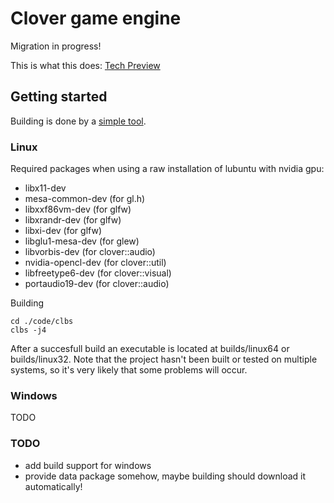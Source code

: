 # Clover game engine
Migration in progress!

This is what this does:
[Tech Preview](https://www.youtube.com/watch?v=-tum9KOXC2o)

## Getting started
Building is done by a [simple tool](http://github.com/crafn/clbs). 

### Linux
Required packages when using a raw installation of lubuntu with nvidia gpu:
- libx11-dev
- mesa-common-dev (for gl.h)
- libxxf86vm-dev (for glfw)
- libxrandr-dev (for glfw)
- libxi-dev (for glfw)
- libglu1-mesa-dev (for glew)
- libvorbis-dev (for clover::audio)
- nvidia-opencl-dev (for clover::util)
- libfreetype6-dev (for clover::visual)
- portaudio19-dev (for clover::audio)

Building

    cd ./code/clbs
    clbs -j4

After a succesfull build an executable is located at builds/linux64 or builds/linux32. Note that the project hasn't been built or tested on multiple systems, so it's very likely that some problems will occur.

### Windows
TODO

### TODO
- add build support for windows
- provide data package somehow, maybe building should download it automatically!
